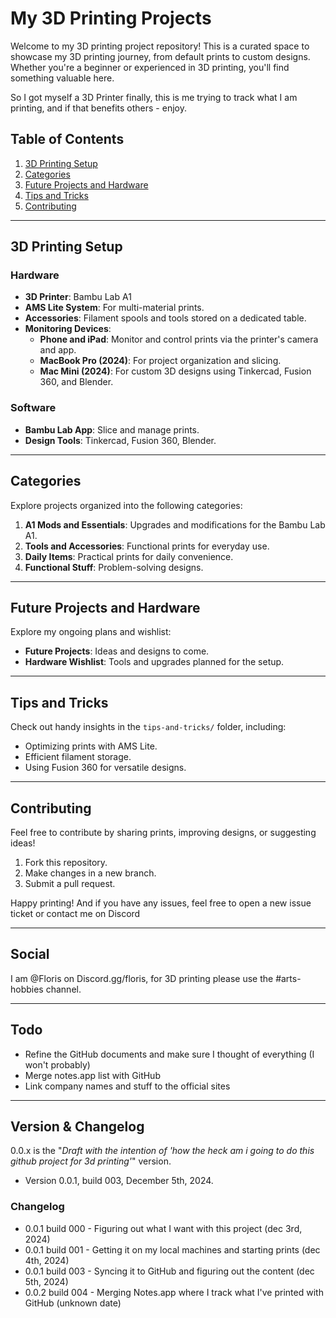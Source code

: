 
# My 3D Printing Projects

Welcome to my 3D printing project repository! This is a curated space to showcase my 3D printing journey, from default prints to custom designs. Whether you're a beginner or experienced in 3D printing, you'll find something valuable here.

So I got myself a 3D Printer finally, this is me trying to track what I am printing, and if that benefits others - enjoy.

## Table of Contents
1. [3D Printing Setup](#3d-printing-setup)
2. [Categories](#categories)
3. [Future Projects and Hardware](#future-projects-and-hardware)
4. [Tips and Tricks](#tips-and-tricks)
5. [Contributing](#contributing)

---

## 3D Printing Setup

### Hardware
- **3D Printer**: Bambu Lab A1
- **AMS Lite System**: For multi-material prints.
- **Accessories**: Filament spools and tools stored on a dedicated table.
- **Monitoring Devices**: 
  - **Phone and iPad**: Monitor and control prints via the printer's camera and app.
  - **MacBook Pro (2024)**: For project organization and slicing.
  - **Mac Mini (2024)**: For custom 3D designs using Tinkercad, Fusion 360, and Blender.

### Software
- **Bambu Lab App**: Slice and manage prints.
- **Design Tools**: Tinkercad, Fusion 360, Blender.

---

## Categories

Explore projects organized into the following categories:
1. **A1 Mods and Essentials**: Upgrades and modifications for the Bambu Lab A1.
2. **Tools and Accessories**: Functional prints for everyday use.
3. **Daily Items**: Practical prints for daily convenience.
4. **Functional Stuff**: Problem-solving designs.

---

## Future Projects and Hardware

Explore my ongoing plans and wishlist:
- **Future Projects**: Ideas and designs to come.
- **Hardware Wishlist**: Tools and upgrades planned for the setup.

---

## Tips and Tricks

Check out handy insights in the `tips-and-tricks/` folder, including:
- Optimizing prints with AMS Lite.
- Efficient filament storage.
- Using Fusion 360 for versatile designs.

---

## Contributing

Feel free to contribute by sharing prints, improving designs, or suggesting ideas!
1. Fork this repository.
2. Make changes in a new branch.
3. Submit a pull request.

Happy printing! And if you have any issues, feel free to open a new issue ticket or contact me on Discord

---

## Social

I am @Floris on Discord.gg/floris, for 3D printing please use the #arts-hobbies channel.

---

## Todo

- Refine the GitHub documents and make sure I thought of everything (I won't probably)
- Merge notes.app list with GitHub
- Link company names and stuff to the official sites

---

## Version & Changelog

0.0.x is the "_Draft with the intention of 'how the heck am i going to do this github project for 3d printing'_"  version.

- Version 0.0.1, build 003, December 5th, 2024.

### Changelog
- 0.0.1 build 000 - Figuring out what I want with this project (dec 3rd, 2024)
- 0.0.1 build 001 - Getting it on my local machines and starting prints (dec 4th, 2024)
- 0.0.1 build 003 - Syncing it to GitHub and figuring out the content (dec 5th, 2024)
- 0.0.2 build 004 - Merging Notes.app where I track what I've printed with GitHub (unknown date)